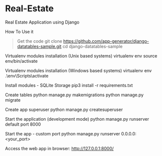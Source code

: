 # Real-Estate
Real Estate Application using Django

How To Use it 
> Get the code
> git clone https://github.com/app-generator/django-datatables-sample.git
cd django-datatables-sample

 Virtualenv modules installation (Unix based systems)
virtualenv env
source env/bin/activate

 Virtualenv modules installation (Windows based systems)
 virtualenv env
 .\env\Scripts\activate

 Install modules - SQLite Storage
pip3 install -r requirements.txt

 Create tables
python manage.py makemigrations
python manage.py migrate

 Create app superuser
python manage.py createsuperuser

 Start the application (development mode)
python manage.py runserver  default port 8000

 Start the app - custom port
 python manage.py runserver 0.0.0.0:<your_port>

 Access the web app in browser: http://127.0.0.1:8000/
